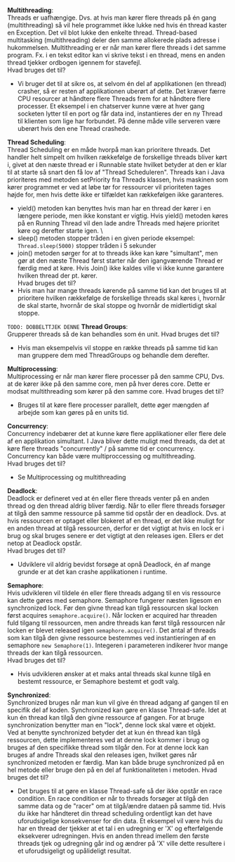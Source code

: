 **Multithreading**:\
Threads er uafhængige. Dvs. at hvis man kører flere threads på én gang (multithreading) så vil hele programmet ikke
 lukke ned hvis én thread kaster en Exception. Det vil blot lukke den enkelte thread.
Thread-based multitasking (multithreading) deler den samme allokerede plads adresse i hukommelsen. Multithreading er 
er når man kører flere threads i det samme program. Fx. i en tekst editor kan vi skrive tekst i en thread, mens en 
anden thread tjekker ordbogen igennem for stavefejl. \
Hvad bruges det til?
- Vi bruger det til at sikre os, at selvom én del af applikationen (en thread) crasher, så er resten af applikationen
uberørt af dette. Det kræver færre CPU resourcer at håndtere flere Threads frem for at håndtere flere processer.
Et eksempel i en chatserver kunne være at hver gang socketen lytter til en port og får data ind, instantieres der en ny
Thread til klienten som lige har forbundet. På denne måde ville serveren være uberørt hvis den ene Thread crashede.

**Thread Scheduling**:\
Thread Scheduling er en måde hvorpå man kan prioritere threads. Det handler helt simpelt om hvilken rækkefølge de 
forskellige threads bliver kørt i, givet at den næste thread er i Runnable state hvilket betyder at den er klar til at 
starte så snart den få lov af "Thread Scheduleren". Threads kan i Java prioriteres med metoden setPriority fra Threads 
klassen, hvis maskinen som kører programmet er ved at løbe tør for ressourcer vil prioriteten tages højde for, men hvis
dette ikke er tilfældet kan rækkefølgen ikke garanteres. 
- yield() metoden kan benyttes hvis man har en thread der kører i en længere periode, men ikke konstant er 
vigtig. Hvis yield() metoden køres på en Running Thread vil den lade andre Threads med højere prioritet køre og derefter
starte igen. \
- sleep() metoden stopper tråden i en given periode eksempel: `Thread.sleep(5000)` stopper tråden i 5 sekunder
- join() metoden sørger for at to threads ikke kan køre "simultant", men gør at den næste Thread først starter når den
igangværende Thread er færdig med at køre. Hvis Join() ikke kaldes ville vi ikke kunne garantere hvilken thread der
pt. kører.\
Hvad bruges det til?
- Hvis man har mange threads kørende på samme tid kan det bruges til at prioritere hvilken rækkefølge de forskellige
threads skal køres i, hvornår de skal starte, hvornår de skal stoppe og hvornår de midlertidigt skal stoppe.

`TODO: DOBBELTTJEK DENNE`
**Thread Groups**:\
Grupperer threads så de kan behandles som én unit.
Hvad bruges det til?
- Hvis man eksempelvis vil stoppe en række threads på samme tid kan man gruppere dem med ThreadGroups og behandle dem
derefter.


**Multiprocessing**:\
Multiprocessing er når man kører flere processer på den samme CPU, Dvs. at de kører ikke på den samme core, men på 
hver deres core. Dette er modsat multithreading som kører på den samme core.
Hvad bruges det til?
- Bruges til at køre flere processer parallelt, dette øger mængden af arbejde som kan gøres på en units tid.

**Concurrency**:\
Concurrency indebærer det at kunne køre flere applikationer eller flere dele af en applikation simultant. I Java bliver
dette muligt med threads, da det at køre flere threads "concurrently" / på samme tid er concurrency. Concurrency kan 
både være multiproccessing og multithreading. \
Hvad bruges det til?
- Se Multiprocessing og multithreading

**Deadlock**:\
Deadlock er defineret ved at én eller flere threads venter på en anden thread og den thread aldrig bliver færdig.
Når to eller flere threads forsøger at tilgå den samme ressource på samme tid opstår der en deadlock. Dvs. at hvis 
ressourcen er optaget eller blokeret af en thread, er det ikke muligt for en anden thread at tilgå ressourcen, derfor 
er det vigtigt at hvis en lock er i brug og skal bruges senere er det vigtigt at den releases igen. Ellers er det netop 
at Deadlock opstår.\
Hvad bruges det til?
- Udviklere vil aldrig bevidst forsøge at opnå Deadlock, én af mange grunde er at det kan crashe applikationen i runtime.

**Semaphore**:\
Hvis udvikleren vil tildele én eller flere threads adgang til en vis ressource kan dette gøres med semaphore. Semaphore
fungerer næsten ligesom en synchronized lock. Før den givne thread kan tilgå ressourcen skal locken først acquires 
`semaphore.acquire()`. Når locken er acquired har threaden fuld tilgang til ressourcen, men andre threads kan først tilgå
ressourcen når locken er blevet released igen `semaphore.acquire()`. Det antal af threads som kan tilgå den givne
ressource bestemmes ved instantieringen af en semaphore `new Semaphore(1)`. Integeren i parameteren indikerer hvor mange
threads der kan tilgå ressourcen.\
Hvad bruges det til?
- Hvis udvikleren ønsker at et maks antal threads skal kunne tilgå en bestemt ressource, er Semaphore bestemt et godt valg.


**Synchronized**:\
Synchronized bruges når man kun vil give én thread adgang af gangen til en specifik del af koden. Synchronized kan 
gøre en klasse Thread-safe. Idet at kun én thread kan tilgå den givne ressource af gangen. For at bruge synchronization 
benytter man en "lock", denne lock skal være et objekt. Ved at benytte synchronized betyder det at kun én thread kan 
tilgå ressourcen, dette implementeres ved at denne lock kommer i brug og bruges af den specifikke thread som tilgår den.
For at denne lock kan bruges af andre Threads skal den releases igen, hvilket gøres når synchronized metoden er færdig.
Man kan både bruge synchronized på en hel metode eller bruge den på en del af funktionaliteten i metoden.
Hvad bruges det til?
- Det bruges til at gøre en klasse Thread-safe så der ikke opstår en race condition. En race condition er når to threads
forsøger at tilgå den samme data og de "racer" om at tilgå/ændre dataen på samme tid. Hvis du ikke har håndteret din
thread scheduling ordentligt kan det have uforudsigelige konsekvenser for din data. 
Et eksempel vil være hvis du har en thread der tjekker at et tal i en udregning er 'X' og efterfølgende eksekverer 
udregningen. Hvis en anden thread imellem den første threads tjek og udregning går ind og ændrer på 'X' ville dette 
resultere i et uforudsigeligt og upålideligt resultat.